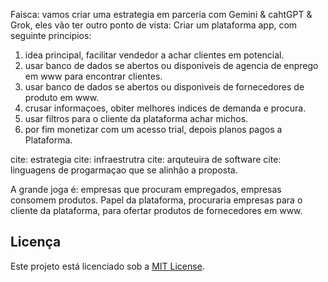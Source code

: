 Faisca:
vamos criar uma estrategia em parceria com Gemini & cahtGPT & Grok, eles vão ter outro ponto de vista: Criar um plataforma app, com seguinte principios:
1. idea principal, facilitar vendedor a achar clientes em potencial.
2. usar banco de dados se abertos ou disponiveis de agencia de enprego em www para encontrar clientes.
3. usar banco de dados se abertos ou disponiveis de fornecedores de produto em www.
4. crusar informaçoes, obiter melhores indices de demanda e procura.
5. usar filtros para o cliente da plataforma achar michos.
6. por fim monetizar com um acesso trial, depois planos pagos a Plataforma.

cite: estrategia
cite: infraestrutra
cite: arquteuira de software
cite: linguagens de progarmaçao que se alinhão a proposta.

A grande joga é: empresas que procuram empregados, empresas consomem produtos. Papel da plataforma, procuraria empresas para o cliente da plataforma, para ofertar produtos de fornecedores em www.

## Licença
Este projeto está licenciado sob a [MIT License](LICENSE).
